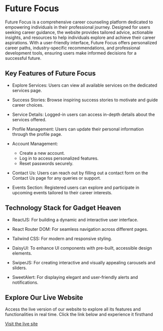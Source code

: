 
# Future Focus

Future Focus is a comprehensive career counseling platform dedicated to empowering individuals in their professional journey. Designed for users seeking career guidance, the website provides tailored advice, actionable insights, and resources to help individuals explore and achieve their career aspirations. With a user-friendly interface, Future Focus offers personalized career paths, industry-specific recommendations, and professional development tools, ensuring users make informed decisions for a successful future.

## Key Features of Future Focus

- Explore Services: Users can view all available services on the dedicated services page.

- Success Stories: Browse inspiring success stories to motivate and guide career choices.

- Service Details: Logged-in users can access in-depth details about the services offered.

- Profile Management: Users can update their personal information through the profile page.

- Account Management: 
    - Create a new account.
    - Log in to access personalized features.
    - Reset passwords securely.

- Contact Us: Users can reach out by filling out a contact form on the Contact Us page for any queries or support.

- Events Section: Registered users can explore and participate in upcoming events tailored to their career interests.


## Technology Stack for Gadget Heaven

- ReactJS: For building a dynamic and interactive user interface.

- React Router DOM: For seamless navigation across different pages.

- Tailwind CSS: For modern and responsive styling.

- DaisyUI: To enhance UI components with pre-built, accessible design elements.

- SwiperJS: For creating interactive and visually appealing carousels and sliders.

- SweetAlert: For displaying elegant and user-friendly alerts and notifications.


## Explore Our Live Website

Access the live version of our website to explore all its features and functionalities in real time. Click the link below and experience it firsthand

[Visit the live site](https://future-focus-da.netlify.app/)